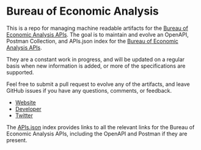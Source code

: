 # Bureau of Economic AnalysisThis is a repo for managing machine readable artifacts for the [Bureau of Economic Analysis APIs](http://www.bea.gov). The goal is to maintain and evolve an OpenAPI, Postman Collection, and APIs.json index for the [Bureau of Economic Analysis APIs](http://www.bea.gov).They are a constant work in progress, and will be updated on a regular basis when new information is added, or more of the specifications are supported.Feel free to submit a pull request to evolve any of the artifacts, and leave GitHub issues if you have any questions, comments, or feedback.- [Website](http://www.bea.gov)- [Developer](http://www.bea.gov)- [Twitter](https://twitter.com/BEA_News)The [APIs.json](https://github.com/api-evangelist/bureau-of-economic-analysis/blob/master/apis.json) index provides links to all the relevant links for the Bureau of Economic Analysis APIs, including the OpenAPI and Postman if they are present.